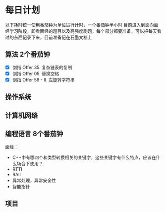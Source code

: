 # 每日计划
以下耗时统一使用番茄钟为单位进行计时，一个番茄钟半小时
目前进入到面向面经学习阶段，即看面经的题目以及高强度刷题，每个部分都要准备，可以把每天看过的东西记录下来，目前准备记在石墨文档上
## 算法 2个番茄钟
- [x] 剑指 Offer 35. 复杂链表的复制
- [x] 剑指 Offer 05. 替换空格
- [x] 剑指 Offer 58 - II. 左旋转字符串
## 操作系统 
## 计算机网络 
## 编程语言 8个番茄钟
面经：
- C++中有哪四个和类型转换相关的关键字，这些关键字有什么特点，应该在什么场合下使用？
- RTTI
- RAII
- 异常处理，异常安全性
- 智能指针
## 项目 
